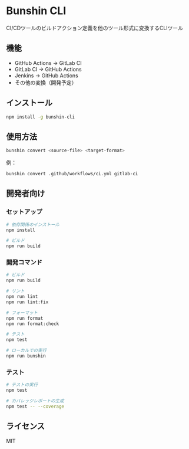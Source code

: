 # Bunshin CLI

CI/CDツールのビルドアクション定義を他のツール形式に変換するCLIツール

## 機能

- GitHub Actions → GitLab CI
- GitLab CI → GitHub Actions
- Jenkins → GitHub Actions
- その他の変換（開発予定）

## インストール

```bash
npm install -g bunshin-cli
```

## 使用方法

```bash
bunshin convert <source-file> <target-format>
```

例：

```bash
bunshin convert .github/workflows/ci.yml gitlab-ci
```

## 開発者向け

### セットアップ

```bash
# 依存関係のインストール
npm install

# ビルド
npm run build
```

### 開発コマンド

```bash
# ビルド
npm run build

# リント
npm run lint
npm run lint:fix

# フォーマット
npm run format
npm run format:check

# テスト
npm test

# ローカルでの実行
npm run bunshin
```

### テスト

```bash
# テストの実行
npm test

# カバレッジレポートの生成
npm test -- --coverage
```

## ライセンス

MIT
